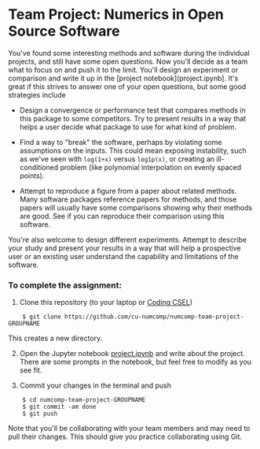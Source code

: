 # Team Project: Numerics in Open Source Software

You've found some interesting methods and software during the individual
projects, and still have some open questions.  Now you'll decide as a team what
to focus on and push it to the limit.  You'll design an experiment or comparison
and write it up in the [project notebook](project.ipynb].  It's great if this
strives to answer one of your open questions, but some good strategies include

* Design a convergence or performance test that compares methods in this package
  to some competitors.  Try to present results in a way that helps a user decide
  what package to use for what kind of problem.
  
* Find a way to "break" the software, perhaps by violating some assumptions on
  the inputs.  This could mean exposing instability, such as we've seen with
  `log(1+x)` versus `log1p(x)`, or creating an ill-conditioned problem (like
  polynomial interpolation on evenly spaced points).
  
* Attempt to reproduce a figure from a paper about related methods.  Many
  software packages reference papers for methods, and those papers will usually
  have some comparisons showing why their methods are good.  See if you can
  reproduce their comparison using this software.
  
You're also welcome to design different experiments.  Attempt to describe your
study and present your results in a way that will help a prospective user or an
existing user understand the capability and limitations of the software.

### To complete the assignment:

1. Clone this repository (to your laptop or [Coding CSEL](https://coding.csel.io))
```
    $ git clone https://github.com/cu-numcomp/numcomp-team-project-GROUPNAME
```
   This creates a new directory.

2. Open the Jupyter notebook [project.ipynb](project.ipynb) and write about the project.
   There are some prompts in the notebook, but feel free to modify as you see fit.

3. Commit your changes in the terminal and push
```
    $ cd numcomp-team-project-GROUPNAME
    $ git commit -am done
    $ git push
```

Note that you'll be collaborating with your team members and may need to pull
their changes.  This should give you practice collaborating using Git.

